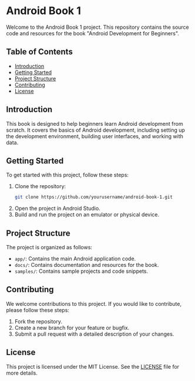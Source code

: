 # Android Book 1

Welcome to the Android Book 1 project. This repository contains the source code and resources for the book "Android Development for Beginners".

## Table of Contents

- [Introduction](#introduction)
- [Getting Started](#getting-started)
- [Project Structure](#project-structure)
- [Contributing](#contributing)
- [License](#license)

## Introduction

This book is designed to help beginners learn Android development from scratch. It covers the basics of Android development, including setting up the development environment, building user interfaces, and working with data.

## Getting Started

To get started with this project, follow these steps:

1. Clone the repository:
    ```bash
    git clone https://github.com/yourusername/android-book-1.git
    ```
2. Open the project in Android Studio.
3. Build and run the project on an emulator or physical device.

## Project Structure

The project is organized as follows:

- `app/`: Contains the main Android application code.
- `docs/`: Contains documentation and resources for the book.
- `samples/`: Contains sample projects and code snippets.

## Contributing

We welcome contributions to this project. If you would like to contribute, please follow these steps:

1. Fork the repository.
2. Create a new branch for your feature or bugfix.
3. Submit a pull request with a detailed description of your changes.

## License

This project is licensed under the MIT License. See the [LICENSE](LICENSE) file for more details.